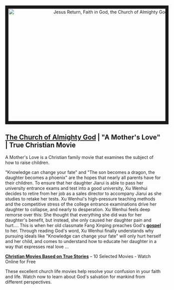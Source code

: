 <p align="center"><a href="https://youtu.be/7npsSJjbzI8" target="_blank"><img src="https://churchofalmightygod.files.wordpress.com/2020/05/a-mothers-love.jpg?w=1024" alt="Jesus Return, Faith in God, the Church of Almighty God" width="640" height="360" border="10" /></a><p>

## [The Church of Almighty God](https://www.holyspiritspeaks.org/) | "A Mother's Love" | True Christian Movie

A Mother's Love is a Christian family movie that examines the subject of how to raise children.


"Knowledge can change your fate" and "The son becomes a dragon, the daughter becomes a phoenix" are the hopes that nearly all parents have for their children. To ensure that her daughter Jiarui is able to pass her university entrance exams and test into a good university, Xu Wenhui decides to retire from her job as a sales director to accompany Jiarui as she studies to retake her tests. Xu Wenhui's high-pressure teaching methods and the competitive stress of the college entrance examinations drive her daughter to collapse, and nearly to desperation. Xu Wenhui feels deep remorse over this: She thought that everything she did was for her daughter's benefit, but instead, she only caused her daughter pain and hurt…. This is when her old classmate Fang Xinping preaches God's **[gospel](https://www.holyspiritspeaks.org/gospel/)** to her. Through reading God's word, Xu Wenhui finally understands why pursuing ideals like "Knowledge can change your fate" will only hurt herself and her child, and comes to understand how to educate her daughter in a way that expresses real love …



**[Christian Movies Based on True Stories](https://www.holyspiritspeaks.org/tag/Christian-movies-based-on-true-stories/)** – 10 Selected Movies - Watch Online for Free

These excellent church life movies help resolve your confusion in your faith and life. Watch now to learn about God's salvation for mankind from different perspectives.

 
